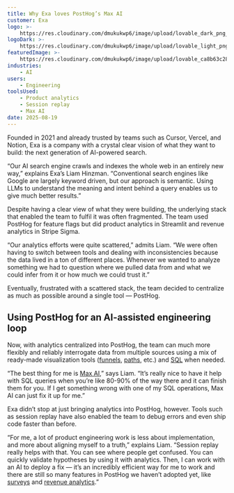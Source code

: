 ```yaml
---
title: Why Exa loves PostHog’s Max AI
customer: Exa
logo: >-
    https://res.cloudinary.com/dmukukwp6/image/upload/lovable_dark_png_bf5d7c603c.png
logoDark: >-
    https://res.cloudinary.com/dmukukwp6/image/upload/lovable_light_png_cb215659ae.png
featuredImage: >-
    https://res.cloudinary.com/dmukukwp6/image/upload/lovable_ca8b63c28c_ef5bcb4589.png
industries:
    - AI
users:
    - Engineering
toolsUsed:
    - Product analytics
    - Session replay
    - Max AI
date: 2025-08-19
---
```


Founded in 2021 and already trusted by teams such as Cursor, Vercel, and Notion, Exa is a company with a crystal clear vision of what they want to build: the next generation of AI-powered search.

“Our AI search engine crawls and indexes the whole web in an entirely new way,” explains Exa’s Liam Hinzman. “Conventional search engines like Google are largely keyword driven, but our approach is semantic. Using LLMs to understand the meaning and intent behind a query enables us to give much better results.”

Despite having a clear view of what they were building, the underlying stack that enabled the team to fulfil it was often fragmented. The team used PostHog for feature flags but did product analytics in Streamlit and revenue analytics in Stripe Sigma.

“Our analytics efforts were quite scattered,” admits Liam. “We were often having to switch between tools and dealing with inconsistencies because the data lived in a ton of different places. Whenever we wanted to analyze something we had to question where we pulled data from and what we could infer from it or how much we could trust it.”

Eventually, frustrated with a scattered stack, the team decided to centralize as much as possible around a single tool — PostHog.

<OSQuote
  customer="exa"
  author="liam_hinzman"
  product="max_ai"
 />

## Using PostHog for an AI-assisted engineering loop

Now, with analytics centralized into PostHog, the team can much more flexibly and reliably interrogate data from multiple sources using a mix of ready-made visualization tools ([funnels](/docs/product-analytics/funnels), [paths](/docs/product-analytics/paths), etc.) and [SQL](/data-warehouse/sql) when needed.

“The best thing for me is [Max AI](/max),” says Liam. “It’s really nice to have it help with SQL queries when you’re like 80-90% of the way there and it can finish them for you. If I get something wrong with one of my SQL operations, Max AI can just fix it up for me.”

Exa didn’t stop at just bringing analytics into PostHog, however. Tools such as session replay have also enabled the team to debug errors and even ship code faster than before.

“For me, a lot of product engineering work is less about implementation, and more about aligning myself to a truth,” explains Liam. “Session replay really helps with that. You can see where people get confused. You can quickly validate hypotheses by using it with analytics. Then, I can work with an AI to deploy a fix — it’s an incredibly efficient way for me to work and there are still so many features in PostHog we haven’t adopted yet, like [surveys](/surveys) and [revenue analytics](/revenue-analytics).”
